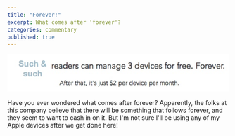```yaml
---
title: "Forever!"
excerpt: What comes after 'forever'?
categories: commentary
published: true
---
```

!["forever... and then some..."](/images/forever.jpg)

Have you ever wondered what comes after forever? Apparently, the folks at this company believe that there will be something that follows forever, and they seem to want to cash in on it. But I'm not sure I'll be using any of my Apple devices after we get done here! 


